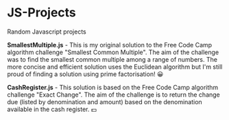# JS-Projects
Random Javascript projects

**SmallestMultiple.js** - This is my original solution to the Free Code Camp algorithm challenge "Smallest Common Multiple". The aim of the challenge was to find the smallest common multiple among a range of numbers. The more concise and efficient solution uses the Euclidean algorithm but I'm still proud of finding a solution using prime factorisation! :grinning:

**CashRegister.js** - This solution is based on the Free Code Camp algorithm challenge "Exact Change". The aim of the challenge is to return the change due (listed by denomination and amount) based on the denomination available in the cash register. :dollar:

